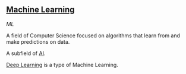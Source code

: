 ## [Machine Learning](#machine-learning)
*ML*

A field of Computer Science focused on algorithms that learn from and make predictions on data.

A subfield of [AI](#ai).

[Deep Learning](#deep-learning) is a type of Machine Learning.
